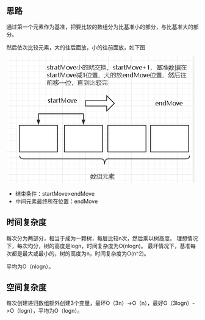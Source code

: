 ## 思路

通过第一个元素作为基准，把要比较的数组分为比基准小的部分，与比基准大的部分。

然后依次比较元素，大的往后面放，小的往前面放，如下图

![快排](快排.png)

- 结束条件：startMove>endMove
- 中间元素最终所在位置：endMove

## 时间复杂度
每次分为两部分，相当于成为一颗树，每层比较n次，然后乘以树高度。
理想情况下，每次均分，树的高度是logn，时间复杂度为O(nlogn)。
最坏情况下，基准每次都是最大或最小的，树的高度为n，时间复杂度为O(n^2)。

平均为O（nlogn）。

## 空间复杂度

每次创建递归数组额外创建3个变量，最坏O（3n）->O（n），最好O（3logn）->O（logn），平均为O（logn）。